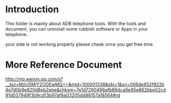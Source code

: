 # Introduction
This folder is mainly about ADB telephone tools. With the tools and document, you can uninstall some rubbish software or Apps in your telephone.

your side is not working properly please cheak once you get free time 



# More Reference Document
http://mp.weixin.qq.com/s?__biz=MzU5MjY2ODEwMQ==&mid=100001338&idx=1&sn=006de852f922b4e7d0b9e820d8eb2ebe&chksm=7e1d7290496afb86dca6e95e862bbe02cd91d037949f3b9cd13b97af8a03205dd98157a18564#rd
